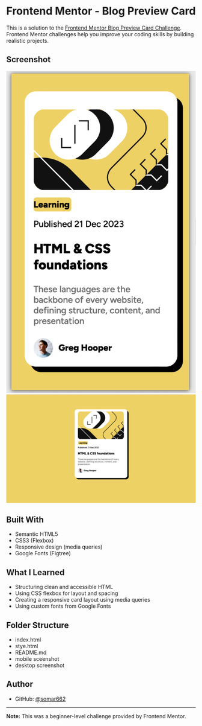 # Frontend Mentor - Blog Preview Card

This is a solution to the [Frontend Mentor Blog Preview Card Challenge](https://www.frontendmentor.io/challenges/blog-preview-card-ckPaj01IcS). Frontend Mentor challenges help you improve your coding skills by building realistic projects.

##  Screenshot

![Blog Preview Card Screenshot](Blog-Preview-Card-Challenge/blog_card_mobile_screenshot.png)
![Blog Preview Card Screenshot](Blog-Preview-Card-Challenge/blog_card_desktop_screenshot.png)


##  Built With

- Semantic HTML5
- CSS3 (Flexbox)
- Responsive design (media queries)
- Google Fonts (Figtree)

##  What I Learned

- Structuring clean and accessible HTML
- Using CSS flexbox for layout and spacing
- Creating a responsive card layout using media queries
- Using custom fonts from Google Fonts


##  Folder Structure

- index.html
- stye.html
- README.md
- mobile sceenshot
- desktop screenshot


##  Author

- GitHub: [@somar662](https://github.com/somar662)

---

**Note:** This was a beginner-level challenge provided by Frontend Mentor. 



